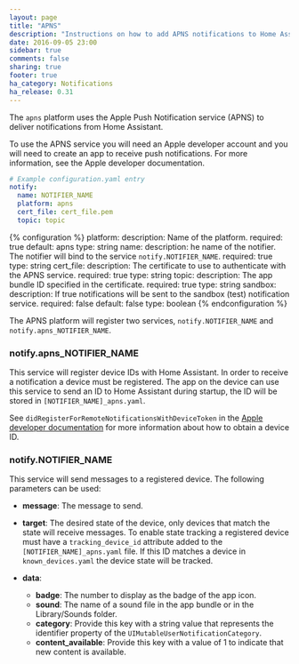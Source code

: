 ```yaml
---
layout: page
title: "APNS"
description: "Instructions on how to add APNS notifications to Home Assistant."
date: 2016-09-05 23:00
sidebar: true
comments: false
sharing: true
footer: true
ha_category: Notifications
ha_release: 0.31
---
```


The `apns` platform uses the Apple Push Notification service (APNS) to deliver notifications from Home Assistant.

To use the APNS service you will need an Apple developer account and you will need to create an app to receive push notifications. For more information, see the Apple developer documentation.

```yaml
# Example configuration.yaml entry
notify:
  name: NOTIFIER_NAME
  platform: apns
  cert_file: cert_file.pem
  topic: topic
```

{% configuration %}
platform:
  description: Name of the platform.
  required: true
  default: apns
  type: string
name:
  description: he name of the notifier. The notifier will bind to the service `notify.NOTIFIER_NAME`.
  required: true
  type: string
cert_file:
  description: The certificate to use to authenticate with the APNS service.
  required: true
  type: string
topic:
  description: The app bundle ID specified in the certificate.
  required: true
  type: string
sandbox:
  description: If true notifications will be sent to the sandbox (test) notification service.
  required: false
  default: false
  type: boolean
{% endconfiguration %}

The APNS platform will register two services, `notify.NOTIFIER_NAME` and `notify.apns_NOTIFIER_NAME`.

### notify.apns_NOTIFIER_NAME

This service will register device IDs with Home Assistant. In order to receive a notification a device must be registered. The app on the device can use this service to send an ID to Home Assistant during startup, the ID will be stored in `[NOTIFIER_NAME]_apns.yaml`.

See `didRegisterForRemoteNotificationsWithDeviceToken` in the [Apple developer documentation](https://developer.apple.com/library/ios/documentation/UIKit/Reference/UIApplicationDelegate_Protocol/#//apple_ref/occ/intfm/UIApplicationDelegate/application:didRegisterForRemoteNotificationsWithDeviceToken:) for more information about how to obtain a device ID.

### notify.NOTIFIER_NAME

This service will send messages to a registered device. The following parameters can be used:

- **message**: The message to send.

- **target**: The desired state of the device, only devices that match the state will receive messages. To enable state tracking a registered device must have a `tracking_device_id` attribute added to the `[NOTIFIER_NAME]_apns.yaml` file. If this ID matches a device in `known_devices.yaml` the device state will be tracked.

- **data**:
  * **badge**: The number to display as the badge of the app icon.
  * **sound**: The name of a sound file in the app bundle or in the Library/Sounds folder.
  * **category**: Provide this key with a string value that represents the identifier property of the `UIMutableUserNotificationCategory`.
  * **content_available**: Provide this key with a value of 1 to indicate that new content is available.
